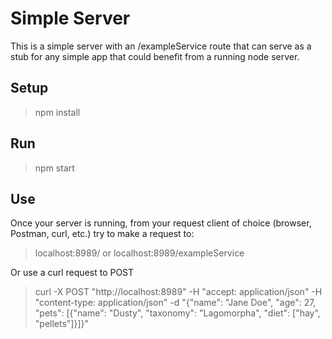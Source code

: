 # Simple Server
This is a simple server with an /exampleService route that can serve as a stub for any simple app that could benefit from a running node server.  

## Setup
> npm install

## Run
> npm start

## Use
Once your server is running, from your request client of choice (browser, Postman, curl, etc.) try to make a request to:
> localhost:8989/
or
> localhost:8989/exampleService

Or use a curl request to POST
> curl -X POST "http://localhost:8989" -H "accept: application/json" -H "content-type: application/json" -d "{\"name\": \"Jane Doe\", \"age\": 27, \"pets\": [{\"name\": \"Dusty\", \"taxonomy\": \"Lagomorpha\", \"diet\": [\"hay\", \"pellets\"]}]}"
